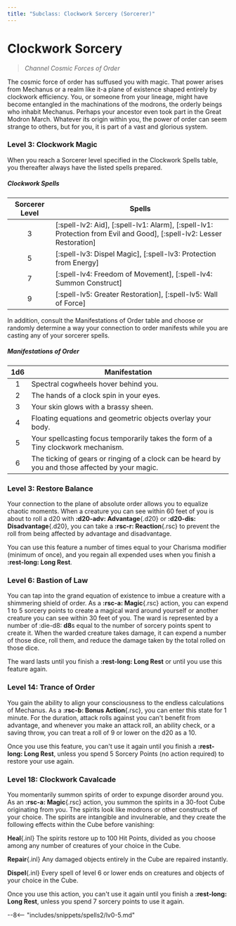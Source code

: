 ```yaml
---
title: "Subclass: Clockwork Sorcery (Sorcerer)"
---
```


<p style="display:none">
Channel Cosmic Forces of Order
</p>

# Clockwork Sorcery

> *Channel Cosmic Forces of Order*

The cosmic force of order has suffused you with magic. That power arises from Mechanus or a realm like it-a plane of existence shaped entirely by clockwork efficiency. You, or someone from your lineage, might have become entangled in the machinations of the modrons, the orderly beings who inhabit Mechanus. Perhaps your ancestor even took part in the Great Modron March. Whatever its origin within you, the power of order can seem strange to others, but for you, it is part of a vast and glorious system.

### Level 3: Clockwork Magic

When you reach a Sorcerer level specified in the Clockwork Spells table, you thereafter always have the listed spells prepared.

##### Clockwork Spells

| Sorcerer Level | Spells |
|:-:|---|
| 3 | [:spell-lv2: Aid], [:spell-lv1: Alarm], [:spell-lv1: Protection from Evil and Good], [:spell-lv2: Lesser Restoration] |
| 5 | [:spell-lv3: Dispel Magic], [:spell-lv3: Protection from Energy] |
| 7 | [:spell-lv4: Freedom of Movement], [:spell-lv4: Summon Construct] |
| 9 | [:spell-lv5: Greater Restoration], [:spell-lv5: Wall of Force] |

In addition, consult the Manifestations of Order table and choose or randomly determine a way your connection to order manifests while you are casting any of your sorcerer spells.

##### Manifestations of Order

| 1d6 | Manifestation |
|:-:|---|
| 1 | Spectral cogwheels hover behind you. |
| 2 | The hands of a clock spin in your eyes. |
| 3 | Your skin glows with a brassy sheen. |
| 4 | Floating equations and geometric objects overlay your body. |
| 5 | Your spellcasting focus temporarily takes the form of a Tiny clockwork mechanism. |
| 6 | The ticking of gears or ringing of a clock can be heard by you and those affected by your magic. |

### Level 3: Restore Balance

Your connection to the plane of absolute order allows you to equalize chaotic moments. When a creature you can see within 60 feet of you is about to roll a d20 with **:d20-adv: Advantage**{.d20} or **:d20-dis: Disadvantage**{.d20}, you can take a **:rsc-r: Reaction**{.rsc} to prevent the roll from being affected by advantage and disadvantage.

You can use this feature a number of times equal to your Charisma modifier (minimum of once), and you regain all expended uses when you finish a **:rest-long: Long Rest**.

### Level 6: Bastion of Law

You can tap into the grand equation of existence to imbue a creature with a shimmering shield of order. As a **:rsc-a: Magic**{.rsc} action, you can expend 1 to 5 sorcery points to create a magical ward around yourself or another creature you can see within 30 feet of you. The ward is represented by a number of :die-d8: **d8**s equal to the number of sorcery points spent to create it. When the warded creature takes damage, it can expend a number of those dice, roll them, and reduce the damage taken by the total rolled on those dice.

The ward lasts until you finish a **:rest-long: Long Rest** or until you use this feature again.

### Level 14: Trance of Order

You gain the ability to align your consciousness to the endless calculations of Mechanus. As a **:rsc-b: Bonus Action**{.rsc}, you can enter this state for 1 minute. For the duration, attack rolls against you can't benefit from advantage, and whenever you make an attack roll, an ability check, or a saving throw, you can treat a roll of 9 or lower on the d20 as a 10.

Once you use this feature, you can't use it again until you finish a **:rest-long: Long Rest**, unless you spend 5 Sorcery Points (no action required) to restore your use again.

### Level 18: Clockwork Cavalcade

You momentarily summon spirits of order to expunge disorder around you. As an **:rsc-a: Magic**{.rsc} action, you summon the spirits in a 30-foot Cube originating from you. The spirits look like modrons or other constructs of your choice. The spirits are intangible and invulnerable, and they create the following effects within the Cube before vanishing:

**Heal**{.inl} The spirits restore up to 100 Hit Points, divided as you choose among any number of creatures of your choice in the Cube.

**Repair**{.inl} Any damaged objects entirely in the Cube are repaired instantly.

**Dispel**{.inl} Every spell of level 6 or lower ends on creatures and objects of your choice in the Cube.

Once you use this action, you can't use it again until you finish a **:rest-long: Long Rest**, unless you spend 7 sorcery points to use it again.

--8<-- "includes/snippets/spells2/lv0-5.md"
